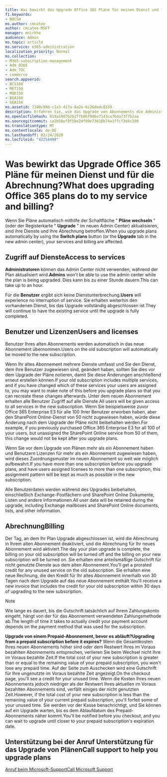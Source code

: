```yaml
---
title: Was bewirkt das Upgrade Office 365 Pläne für meinen Dienst und für die Abrechnung?
f1.keywords:
- NOCSH
ms.author: cmcatee
author: cmcatee-MSFT
manager: mnirkhe
audience: Admin
ms.topic: article
ms.service: o365-administration
localization_priority: Normal
ms.collection:
- M365-subscription-management
- Adm_O365
- Adm_TOC
- commerce
search.appverid:
- BCS160
- MET150
- MOE150
- BEA160
- GEA150
ms.assetid: 7180c99d-c1e3-417a-8a2e-6c26dedc8339
description: Erfahren Sie, wie das Upgrade von Abonnements die Administratoren und Benutzer auf Dienste und Abrechnung auswirkt.
ms.openlocfilehash: 819a1987b2b2ffb86f946e7143ca76da73f7b2aa
ms.sourcegitcommit: ca2b58ef8f5be24f09e73620b74a1ffcf2d4c290
ms.translationtype: MT
ms.contentlocale: de-DE
ms.lasthandoff: 02/24/2020
ms.locfileid: "42254498"
---
```

# <a name="what-does-upgrading-office-365-plans-do-to-my-service-and-billing"></a><span data-ttu-id="85653-103">Was bewirkt das Upgrade Office 365 Pläne für meinen Dienst und für die Abrechnung?</span><span class="sxs-lookup"><span data-stu-id="85653-103">What does upgrading Office 365 plans do to my service and billing?</span></span>

<span data-ttu-id="85653-104">Wenn Sie Pläne automatisch mithilfe der Schaltfläche " **Pläne wechseln** " (oder der Registerkarte " **Upgrade** " im neuen Admin Center) aktualisieren, sind ihre Dienste und Ihre Abrechnung betroffen.</span><span class="sxs-lookup"><span data-stu-id="85653-104">When you upgrade plans automatically by using the **Switch plans** button (or the **Upgrade** tab in the new admin center), your services and billing are affected.</span></span>
  
## <a name="access-to-services"></a><span data-ttu-id="85653-105">Zugriff auf Dienste</span><span class="sxs-lookup"><span data-stu-id="85653-105">Access to services</span></span>

 <span data-ttu-id="85653-106">**Administratoren** können das Admin Center nicht verwenden, während der Plan aktualisiert wird.</span><span class="sxs-lookup"><span data-stu-id="85653-106">**Admins** won't be able to use the admin center while the plan is being upgraded.</span></span> <span data-ttu-id="85653-107">Dies kann bis zu einer Stunde dauern.</span><span class="sxs-lookup"><span data-stu-id="85653-107">This can take up to an hour.</span></span>
  
 <span data-ttu-id="85653-108">Für die **Benutzer** ergibt sich keine Dienstunterbrechung.</span><span class="sxs-lookup"><span data-stu-id="85653-108">**Users** will experience no interruption of service.</span></span> <span data-ttu-id="85653-109">Sie erhalten weiterhin den vorhandenen Dienst, bis das Upgrade vollständig abgeschlossen ist.</span><span class="sxs-lookup"><span data-stu-id="85653-109">They will continue to have the existing service until the upgrade is fully completed.</span></span>
  
## <a name="users-and-licenses"></a><span data-ttu-id="85653-110">Benutzer und Lizenzen</span><span class="sxs-lookup"><span data-stu-id="85653-110">Users and licenses</span></span>

<span data-ttu-id="85653-111">Benutzer Ihres alten Abonnements werden automatisch in das neue Abonnement übernommen.</span><span class="sxs-lookup"><span data-stu-id="85653-111">Users on the old subscription will automatically be moved to the new subscription.</span></span>
  
<span data-ttu-id="85653-112">Wenn Ihr altes Abonnement mehrere Dienste umfasst und Sie den Dienst, dem Ihre Benutzer zugewiesen sind, geändert haben, sollten Sie dies vor dem Upgrade der Pläne notieren, damit Sie diese Änderungen anschließend erneut erstellen können.</span><span class="sxs-lookup"><span data-stu-id="85653-112">If your old subscription includes multiple services, and if you have changed which of these services your users are assigned to, you may want to make note of this before you upgrade plans so that you can recreate these changes afterwards.</span></span> <span data-ttu-id="85653-113">Unter dem neuen Abonnement erhalten alle Benutzer Zugriff auf alle Dienste.</span><span class="sxs-lookup"><span data-stu-id="85653-113">All users will be given access to all services in the new subscription.</span></span> <span data-ttu-id="85653-114">Wenn Sie beispielsweise zuvor Office 365 Enterprise E3 für alle 100 Ihrer Benutzer erworben haben, aber den SharePoint Online-Dienst von 50 nicht zugewiesen haben, würde diese Änderung nach dem Upgrade der Pläne nicht beibehalten werden.</span><span class="sxs-lookup"><span data-stu-id="85653-114">For example, if you previously purchased Office 365 Enterprise E3 for all 100 of your users, but unassigned the SharePoint Online service from 50 of them, this change would not be kept after you upgrade plans.</span></span>
  
<span data-ttu-id="85653-115">Wenn Sie vor dem Upgrade von Plänen mehr als ein Abonnement haben und Benutzern Lizenzen für mehr als ein Abonnement zugewiesen haben, wird dieses Zuordnungsmuster im neuen Abonnement so weit wie möglich aufbewahrt.</span><span class="sxs-lookup"><span data-stu-id="85653-115">If you have more than one subscription before you upgrade plans, and have users assigned licenses to more than one subscription, this assignment pattern will be kept as much as possible in the new subscription.</span></span>
  
<span data-ttu-id="85653-116">Alle Benutzerdaten werden während des Upgrades beibehalten, einschließlich Exchange-Postfächern und SharePoint Online Dokumente, Listen und andere Informationen.</span><span class="sxs-lookup"><span data-stu-id="85653-116">All user data will be retained during the upgrade, including Exchange mailboxes and SharePoint Online documents, lists, and other information.</span></span>
  
## <a name="billing"></a><span data-ttu-id="85653-117">Abrechnung</span><span class="sxs-lookup"><span data-stu-id="85653-117">Billing</span></span>

<span data-ttu-id="85653-118">Der Tag, an dem Ihr Plan Upgrade abgeschlossen ist, wird die Abrechnung in Ihrem alten Abonnement deaktiviert, und die Abrechnung für Ihr neues Abonnement wird aktiviert.</span><span class="sxs-lookup"><span data-stu-id="85653-118">The day your plan upgrade is complete, the billing on your old subscription will be turned off and the billing on your new subscription will be turned on.</span></span> <span data-ttu-id="85653-119">Sie erhalten eine anteilsmäßige Gutschrift für nicht genutzte Dienste aus dem alten Abonnement.</span><span class="sxs-lookup"><span data-stu-id="85653-119">You'll get a prorated credit for any unused service on the old subscription.</span></span> <span data-ttu-id="85653-120">Sie erhalten eine neue Rechnung, die den Kredit für Ihr altes Abonnement innerhalb von 30 Tagen nach dem Upgrade auf das neue Abonnement enthält.</span><span class="sxs-lookup"><span data-stu-id="85653-120">You'll receive a new invoice that includes the credit for your old subscription within 30 days of upgrading to the new subscription.</span></span>
  
> [!NOTE]
> <span data-ttu-id="85653-121">Wie lange es dauert, bis die Gutschrift tatsächlich auf Ihrem Zahlungskonto eingeht, hängt von der für das Abonnement verwendeten Zahlungsmethode ab.</span><span class="sxs-lookup"><span data-stu-id="85653-121">The length of time it takes to actually credit your payment account depends on the payment method that was used for the subscription.</span></span> 
  
 <span data-ttu-id="85653-122">**Upgrade von einem Prepaid-Abonnement, bevor es abläuft?**</span><span class="sxs-lookup"><span data-stu-id="85653-122">**Upgrading from a prepaid subscription before it expires?**</span></span> <span data-ttu-id="85653-123">Wenn die Gesamtkosten Ihres neuen Abonnements höher sind oder dem Restwert Ihres im Voraus bezahlten Abonnements entsprechen, verlieren Sie beim Wechsel nicht Ihre im Voraus bezahlte Zeit.</span><span class="sxs-lookup"><span data-stu-id="85653-123">If the total cost of your new subscription is greater than or equal to the remaining value of your prepaid subscription, you won't lose any prepaid time.</span></span> <span data-ttu-id="85653-124">Auf der Seite zum Auschecken wird eine Gutschrift für Ihre ungenutzte im Voraus bezahlte Zeit angezeigt.</span><span class="sxs-lookup"><span data-stu-id="85653-124">On the checkout page, you'll see a credit for your unused time.</span></span> <span data-ttu-id="85653-125">Wenn die Kosten Ihres neuen Abonnements jedoch niedriger als der Restwert Ihres aktuellen im Voraus bezahlten Abonnements sind, verfällt einiges der nicht genutzten Zeit.</span><span class="sxs-lookup"><span data-stu-id="85653-125">However, if the total cost of your new subscription is less than the remaining value of your current prepaid subscription, you'll forfeit some of your unused time.</span></span> <span data-ttu-id="85653-126">Sie werden vor der Kasse benachrichtigt, und Sie können auf ein Upgrade warten, bis es dem Ablaufdatum des Prepaid-Abonnements näher kommt.</span><span class="sxs-lookup"><span data-stu-id="85653-126">You'll be notified before you checkout, and you can wait to upgrade until closer to your prepaid subscription's expiration date.</span></span>
  
## <a name="call-support-to-help-you-upgrade-plans"></a><span data-ttu-id="85653-127">Unterstützung bei der Anruf Unterstützung für das Upgrade von Plänen</span><span class="sxs-lookup"><span data-stu-id="85653-127">Call support to help you upgrade plans</span></span>

[<span data-ttu-id="85653-128">Anruf beim Microsoft-Support</span><span class="sxs-lookup"><span data-stu-id="85653-128">Call Microsoft Support</span></span>](../../admin/contact-support-for-business-products.md)